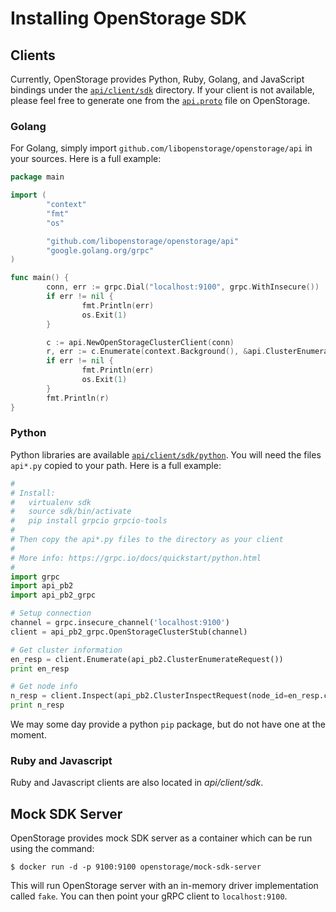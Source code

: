 # Installing OpenStorage SDK

## Clients
Currently, OpenStorage provides Python, Ruby, Golang, and JavaScript bindings
under the [`api/client/sdk`](https://github.com/libopenstorage/openstorage/tree/master/api/client/sdk)
directory. If your client is not available, please feel free to generate one
from the [`api.proto`](https://github.com/libopenstorage/openstorage/blob/master/api/api.proto)
file on OpenStorage.

### Golang
For Golang, simply import `github.com/libopenstorage/openstorage/api` in your
sources. Here is a full example:

```go
package main

import (
        "context"
        "fmt"
        "os"

        "github.com/libopenstorage/openstorage/api"
        "google.golang.org/grpc"
)

func main() {
        conn, err := grpc.Dial("localhost:9100", grpc.WithInsecure())
        if err != nil {
                fmt.Println(err)
                os.Exit(1)
        }

        c := api.NewOpenStorageClusterClient(conn)
        r, err := c.Enumerate(context.Background(), &api.ClusterEnumerateRequest{})
        if err != nil {
                fmt.Println(err)
                os.Exit(1)
        }
        fmt.Println(r)
}
```

### Python
Python libraries are available [`api/client/sdk/python`](https://github.com/libopenstorage/openstorage/tree/master/api/client/sdk).
You will need the files `api*.py` copied to your path.  Here is a full example:

```python
#
# Install:
#   virtualenv sdk
#   source sdk/bin/activate
#   pip install grpcio grpcio-tools
#
# Then copy the api*.py files to the directory as your client
#   
# More info: https://grpc.io/docs/quickstart/python.html
#
import grpc
import api_pb2
import api_pb2_grpc

# Setup connection
channel = grpc.insecure_channel('localhost:9100')
client = api_pb2_grpc.OpenStorageClusterStub(channel)

# Get cluster information
en_resp = client.Enumerate(api_pb2.ClusterEnumerateRequest())
print en_resp

# Get node info
n_resp = client.Inspect(api_pb2.ClusterInspectRequest(node_id=en_resp.cluster.nodes[0].id))
print n_resp
```

We may some day provide a python `pip` package, but do not have one at the moment.

### Ruby and Javascript
Ruby and Javascript clients are also located in _api/client/sdk_.

## Mock SDK Server
OpenStorage provides mock SDK server as a container which can be run using the
command:

```
$ docker run -d -p 9100:9100 openstorage/mock-sdk-server
```

This will run OpenStorage server with an in-memory driver implementation called
`fake`. You can then point your gRPC client to `localhost:9100`.
